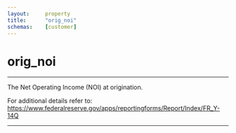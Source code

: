 ```yaml
---
layout:     property
title:      "orig_noi"
schemas:    [customer]
---
```


# orig_noi

---

The Net Operating Income (NOI) at origination.

For additional details refer to: https://www.federalreserve.gov/apps/reportingforms/Report/Index/FR_Y-14Q

--- 